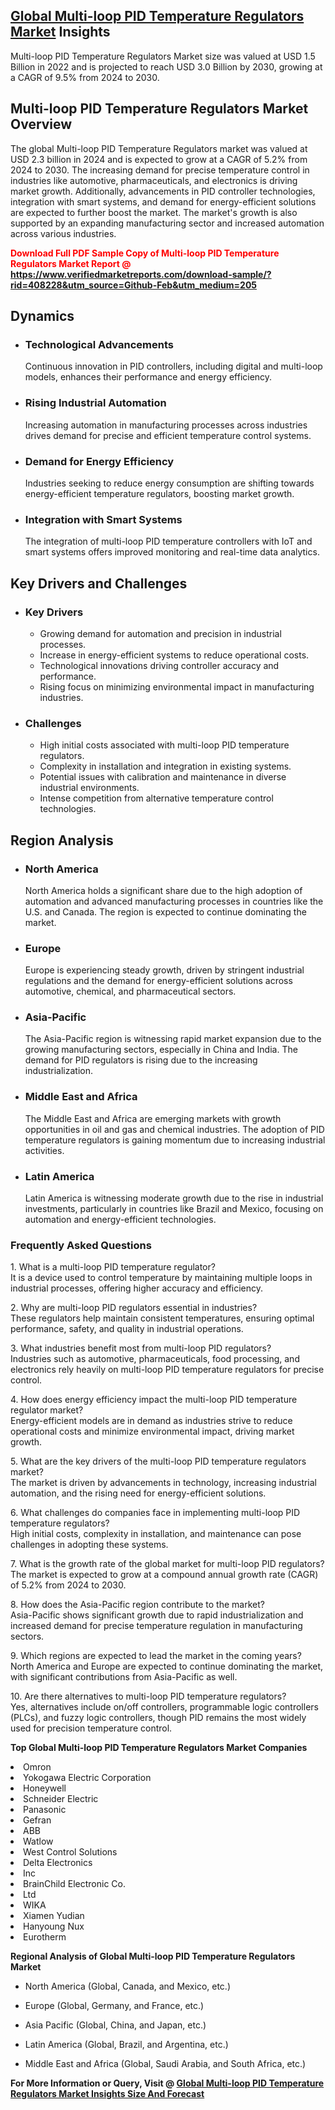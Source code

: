 <h2><a href="https://www.verifiedmarketreports.com/download-sample/?rid=408228&amp;utm_source=Github&amp;utm_medium=205" target="_blank">Global Multi-loop PID Temperature Regulators Market</a> Insights</h2><p>Multi-loop PID Temperature Regulators Market size was valued at USD 1.5 Billion in 2022 and is projected to reach USD 3.0 Billion by 2030, growing at a CAGR of 9.5% from 2024 to 2030.</p><p> <h2>Multi-loop PID Temperature Regulators Market Overview</h2> <p>The global Multi-loop PID Temperature Regulators market was valued at USD 2.3 billion in 2024 and is expected to grow at a CAGR of 5.2% from 2024 to 2030. The increasing demand for precise temperature control in industries like automotive, pharmaceuticals, and electronics is driving market growth. Additionally, advancements in PID controller technologies, integration with smart systems, and demand for energy-efficient solutions are expected to further boost the market. The market's growth is also supported by an expanding manufacturing sector and increased automation across various industries.</p> <p><strong><p><span class=""><span style="color: #ff0000;"><strong>Download Full PDF Sample Copy of Multi-loop PID Temperature Regulators Market Report</strong> @ </span><a href="https://www.verifiedmarketreports.com/download-sample/?rid=408228&amp;utm_source=Github-Feb&amp;utm_medium=205" target="_blank">https://www.verifiedmarketreports.com/download-sample/?rid=408228&amp;utm_source=Github-Feb&amp;utm_medium=205</a></span></p></strong></p> <h2>Dynamics</h2> <ul> <li><h3>Technological Advancements</h3>Continuous innovation in PID controllers, including digital and multi-loop models, enhances their performance and energy efficiency.</li> <li><h3>Rising Industrial Automation</h3>Increasing automation in manufacturing processes across industries drives demand for precise and efficient temperature control systems.</li> <li><h3>Demand for Energy Efficiency</h3>Industries seeking to reduce energy consumption are shifting towards energy-efficient temperature regulators, boosting market growth.</li> <li><h3>Integration with Smart Systems</h3>The integration of multi-loop PID temperature controllers with IoT and smart systems offers improved monitoring and real-time data analytics.</li> </ul> <h2>Key Drivers and Challenges</h2> <ul> <li><h3>Key Drivers</h3> <ul> <li>Growing demand for automation and precision in industrial processes.</li> <li>Increase in energy-efficient systems to reduce operational costs.</li> <li>Technological innovations driving controller accuracy and performance.</li> <li>Rising focus on minimizing environmental impact in manufacturing industries.</li> </ul> </li> <li><h3>Challenges</h3> <ul> <li>High initial costs associated with multi-loop PID temperature regulators.</li> <li>Complexity in installation and integration in existing systems.</li> <li>Potential issues with calibration and maintenance in diverse industrial environments.</li> <li>Intense competition from alternative temperature control technologies.</li> </ul> </li> </ul> <h2>Region Analysis</h2> <ul> <li><h3>North America</h3> North America holds a significant share due to the high adoption of automation and advanced manufacturing processes in countries like the U.S. and Canada. The region is expected to continue dominating the market.</li> <li><h3>Europe</h3> Europe is experiencing steady growth, driven by stringent industrial regulations and the demand for energy-efficient solutions across automotive, chemical, and pharmaceutical sectors.</li> <li><h3>Asia-Pacific</h3> The Asia-Pacific region is witnessing rapid market expansion due to the growing manufacturing sectors, especially in China and India. The demand for PID regulators is rising due to the increasing industrialization.</li> <li><h3>Middle East and Africa</h3> The Middle East and Africa are emerging markets with growth opportunities in oil and gas and chemical industries. The adoption of PID temperature regulators is gaining momentum due to increasing industrial activities.</li> <li><h3>Latin America</h3> Latin America is witnessing moderate growth due to the rise in industrial investments, particularly in countries like Brazil and Mexico, focusing on automation and energy-efficient technologies.</li> </ul> <h3>Frequently Asked Questions</h3> <p>1. What is a multi-loop PID temperature regulator? <br> It is a device used to control temperature by maintaining multiple loops in industrial processes, offering higher accuracy and efficiency.</p> <p>2. Why are multi-loop PID regulators essential in industries? <br> These regulators help maintain consistent temperatures, ensuring optimal performance, safety, and quality in industrial operations.</p> <p>3. What industries benefit most from multi-loop PID regulators? <br> Industries such as automotive, pharmaceuticals, food processing, and electronics rely heavily on multi-loop PID temperature regulators for precise control.</p> <p>4. How does energy efficiency impact the multi-loop PID temperature regulator market? <br> Energy-efficient models are in demand as industries strive to reduce operational costs and minimize environmental impact, driving market growth.</p> <p>5. What are the key drivers of the multi-loop PID temperature regulators market? <br> The market is driven by advancements in technology, increasing industrial automation, and the rising need for energy-efficient solutions.</p> <p>6. What challenges do companies face in implementing multi-loop PID temperature regulators? <br> High initial costs, complexity in installation, and maintenance can pose challenges in adopting these systems.</p> <p>7. What is the growth rate of the global market for multi-loop PID regulators? <br> The market is expected to grow at a compound annual growth rate (CAGR) of 5.2% from 2024 to 2030.</p> <p>8. How does the Asia-Pacific region contribute to the market? <br> Asia-Pacific shows significant growth due to rapid industrialization and increased demand for precise temperature regulation in manufacturing sectors.</p> <p>9. Which regions are expected to lead the market in the coming years? <br> North America and Europe are expected to continue dominating the market, with significant contributions from Asia-Pacific as well.</p> <p>10. Are there alternatives to multi-loop PID temperature regulators? <br> Yes, alternatives include on/off controllers, programmable logic controllers (PLCs), and fuzzy logic controllers, though PID remains the most widely used for precision temperature control.</p> </p><p><strong>Top Global Multi-loop PID Temperature Regulators Market Companies</strong></p><div data-test-id=""><p><li>Omron</li><li> Yokogawa Electric Corporation</li><li> Honeywell</li><li> Schneider Electric</li><li> Panasonic</li><li> Gefran</li><li> ABB</li><li> Watlow</li><li> West Control Solutions</li><li> Delta Electronics</li><li> Inc</li><li> BrainChild Electronic Co.</li><li> Ltd</li><li> WIKA</li><li> Xiamen Yudian</li><li> Hanyoung Nux</li><li> Eurotherm</li></p><div><strong>Regional Analysis of&nbsp;Global Multi-loop PID Temperature Regulators Market</strong></div><ul><li dir="ltr"><p dir="ltr">North America&nbsp;(Global, Canada, and Mexico, etc.)</p></li><li dir="ltr"><p dir="ltr">Europe (Global, Germany, and France, etc.)</p></li><li dir="ltr"><p dir="ltr">Asia Pacific&nbsp;(Global, China, and Japan, etc.)</p></li><li dir="ltr"><p dir="ltr">Latin America&nbsp;(Global, Brazil, and Argentina, etc.)</p></li><li dir="ltr">Middle East and Africa&nbsp;(Global, Saudi Arabia, and South Africa, etc.)</li></ul><p><strong>For More Information or Query, Visit @&nbsp;</strong><strong><a href="https://www.verifiedmarketreports.com/product/multi-loop-pid-temperature-regulators-market/?utm_source=Github&amp;utm_medium=205" target="_blank">Global Multi-loop PID Temperature Regulators Market Insights Size And Forecast</a></strong></p></div>
